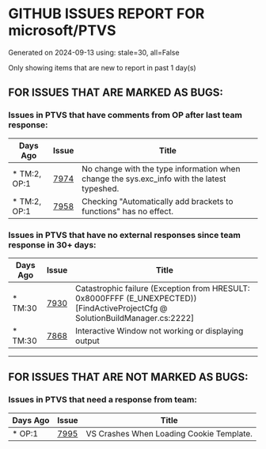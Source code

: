 
# GITHUB ISSUES REPORT FOR microsoft/PTVS


Generated on 2024-09-13 using: stale=30, all=False


Only showing items that are new to report in past 1 day(s)


## FOR ISSUES THAT ARE MARKED AS BUGS:


### Issues in PTVS that have comments from OP after last team response:

| Days Ago | Issue | Title |
| --- | --- | --- |
 | \* TM:2, OP:1  |[7974](https://github.com/microsoft/PTVS/issues/7974 "No change with the type information when change the sys.exc_info with the latest typeshed. ")  |No change with the type information when change the sys.exc_info with the latest typeshed.  |
 | \* TM:2, OP:1  |[7958](https://github.com/microsoft/PTVS/issues/7958 "Checking &quot;Automatically add brackets to functions&quot; has no effect.")  |Checking "Automatically add brackets to functions" has no effect. |

### Issues in PTVS that have no external responses since team response in 30+ days:

| Days Ago | Issue | Title |
| --- | --- | --- |
 | \* TM:30  |[7930](https://github.com/microsoft/PTVS/issues/7930 "Catastrophic failure (Exception from HRESULT: 0x8000FFFF (E_UNEXPECTED)) [FindActiveProjectCfg @ SolutionBuildManager.cs:2222]")  |Catastrophic failure (Exception from HRESULT: 0x8000FFFF (E_UNEXPECTED)) [FindActiveProjectCfg @ SolutionBuildManager.cs:2222] |
 | \* TM:30  |[7868](https://github.com/microsoft/PTVS/issues/7868 "Interactive Window not working or displaying output ")  |Interactive Window not working or displaying output  |

---

## FOR ISSUES THAT ARE NOT MARKED AS BUGS:


### Issues in PTVS that need a response from team:

| Days Ago | Issue | Title |
| --- | --- | --- |
 | \* OP:1  |[7995](https://github.com/microsoft/PTVS/issues/7995 "VS Crashes When Loading Cookie Template.")  |VS Crashes When Loading Cookie Template. |




















